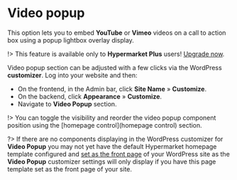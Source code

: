 # Video popup

This option lets you to embed **YouTube** or **Vimeo** videos on a call to action box using a popup lightbox overlay display.

!> This feature is available only to **Hypermarket Plus** users! [Upgrade now](https://www.mypreview.one).

Video popup section can be adjusted with a few clicks via the WordPress **customizer**. Log into your website and then:

* On the frontend, in the Admin bar, click **Site Name** » **Customize**.
* On the backend, click **Appearance** » **Customize**.
* Navigate to **Video Popup** section.

!> You can toggle the visibility and reorder the video popup component position using the [homepage control](homepage control) section.

?> If there are no components displaying in the WordPress customizer for **Video Popup** you may not yet have the default Hypermarket homepage template configured and [set as the front page](setup-homepage-template) of your WordPress site as the **Video Popup** customizer settings will only display if you have this page template set as the front page of your site. 
